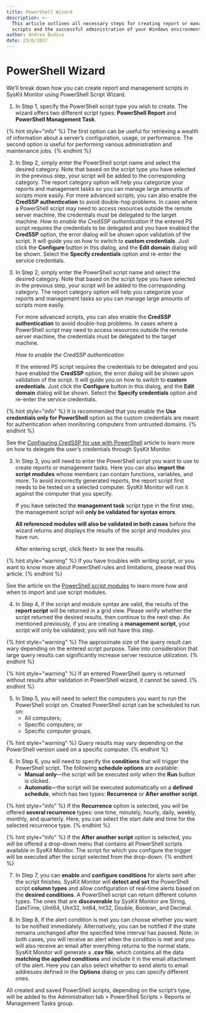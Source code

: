 ```yaml
---
title: PowerShell Wizard
description: >-
  This article outlines all necessary steps for creating report or management
  scripts and the successful administration of your Windows environments.
author: Andrea Budisa
date: 23/6/2017
---
```


# PowerShell Wizard

We’ll break down how you can create report and management scripts in SysKit Monitor using PowerShell Script Wizard.

1. In Step 1, specify the PowerShell script type you wish to create. The wizard offers two different script types: **PowerShell Report** and **PowerShell Management Task**.

{% hint style="info" %}
The first option can be useful for retrieving a wealth of information about a server’s configuration, usage, or performance. The second option is useful for performing various administration and maintenance jobs.
{% endhint %}

2. In Step 2, simply enter the PowerShell script name and select the desired category. Note that based on the script type you have selected in the previous step, your script will be added to the corresponding category. The report category option will help you categorize your reports and management tasks so you can manage large amounts of scripts more easily. For more advanced scripts, you can also enable the **CredSSP authentication** to avoid double-hop problems. In cases where a PowerShell script may need to access resources outside the remote server machine, the credentials must be delegated to the target machine. _How to enable the CredSSP authentication_ If the entered PS script requires the credentials to be delegated and you have enabled the **CredSSP** option, the error dialog will be shown upon validation of the script. It will guide you on how to switch to **custom credentials**. Just click the **Configure** button in this dialog, and the **Edit domain** dialog will be shown. Select the **Specify credentials** option and re-enter the service credentials.

2. In Step 2, simply enter the PowerShell script name and select the desired category. Note that based on the script type you have selected in the previous step, your script will be added to the corresponding category. The report category option will help you categorize your reports and management tasks so you can manage large amounts of scripts more easily.  

   For more advanced scripts, you can also enable the **CredSSP authentication** to avoid double-hop problems. In cases where a PowerShell script may need to access resources outside the remote server machine, the credentials must be delegated to the target machine.  

   _How to enable the CredSSP authentication_  

   If the entered PS script requires the credentials to be delegated and you have enabled the **CredSSP** option, the error dialog will be shown upon validation of the script. It will guide you on how to switch to **custom credentials**. Just click the **Configure** button in this dialog, and the **Edit domain** dialog will be shown. Select the **Specify credentials** option and re-enter the service credentials.

{% hint style="info" %}
It is recommended that you enable the **Use credentials only for PowerShell** option as the custom credentials are meant for authentication when monitoring computers from untrusted domains.
{% endhint %}

See the [Configuring CredSSP for use with PowerShell](../../troubleshooting/credssp-for-use-with-powershell.md) article to learn more on how to delegate the user’s credentials through SysKit Monitor.

3. In Step 3, you will need to enter the PowerShell script you want to use to create reports or management tasks. Here you can also **import the script modules** whose members can contain functions, variables, and more. To avoid incorrectly generated reports, the report script first needs to be tested on a selected computer. SysKit Monitor will run it against the computer that you specify.  

   If you have selected the **management task** script type in the first step, the management script will **only be validated for syntax errors**.  

   **All referenced modules will also be validated in both cases** before the wizard returns and displays the results of the script and modules you have run.  

   After entering script, click Next&gt; to see the results.

{% hint style="warning" %}
If you have troubles with writing script, or you want to know more about PowerShell rules and limitations, please read this article.
{% endhint %}

See the article on the [PowerShell script modules](import-and-use-ps-script-modules.md) to learn more how and when to import and use script modules.

4. In Step 4, if the script and module syntax are valid, the results of the **report script** will be returned in a grid view. Please verify whether the script returned the desired results, then continue to the next step. As mentioned previously, if you are creating a **management script**, your script will only be validated; you will not have this step.

{% hint style="warning" %}
The approximate size of the query result can wary depending on the entered script purpose. Take into consideration that large query results can significantly increase server resource utilization.
{% endhint %}

{% hint style="warning" %}
If an entered PowerShell query is returned without results after validation in PowerShell wizard, it cannot be saved.
{% endhint %}

5. In Step 5, you will need to select the computers you want to run the PowerShell script on. Created PowerShell script can be scheduled to run on:
   * All computers;
   * Specific computers; or
   * Specific computer groups.

{% hint style="warning" %}
Query results may vary depending on the PowerShell version used on a specific computer.
{% endhint %}

6. In Step 6, you will need to specify the **conditions** that will trigger the PowerShell script. The following **schedule options** are available:
   * **Manual only**—the script will be executed only when the **Run** button is clicked.
   * **Automatic**—the script will be executed automatically on a **defined schedule**, which has two types: **Recurrence** or **After another script**.

{% hint style="info" %}
If the **Recurrence** option is selected, you will be offered **several recurrence** types: one time, minutely, hourly, daily, weekly, monthly, and quarterly. Here, you can select the start date and time for the selected recurrence type.
{% endhint %}

{% hint style="info" %}
If the **After another script** option is selected, you will be offered a drop-down menu that contains all PowerShell scripts available in SysKit Monitor. The script for which you configure the trigger will be executed after the script selected from the drop-down.
{% endhint %}

7. In Step 7, you can **enable** and **configure conditions** for alerts sent after the script finishes. SysKit Monitor will **detect and set** the PowerShell script **column types** and allow configuration of real-time alerts based on the **desired conditions**. A PowerShell script can return different column types. The ones that are **discoverable** by SysKit Monitor are String, DateTime, UInt64, UInt32, Int64, Int32, Double, Boolean, and Decimal.

8. In Step 8, if the alert condition is met you can choose whether you want to be notified immediately. Alternatively, you can be notified if the state remains unchanged after the specified time interval has passed. Note: in both cases, you will receive an alert when the condition is met and you will also receive an email after everything returns to the normal state. SysKit Monitor will generate a **.csv file**, which contains all the data **matching the applied conditions** and include it in the email attachment of the alert. Here you can also select whether to send alerts to email addresses defined in the **Options** dialog or you can specify different ones.

All created and saved PowerShell scripts, depending on the script’s type, will be added to the Administration tab &gt; PowerShell Scripts &gt; Reports or Management Tasks group.

